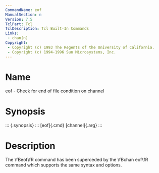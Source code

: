```yaml
---
CommandName: eof
ManualSection: n
Version: 7.5
TclPart: Tcl
TclDescription: Tcl Built-In Commands
Links:
 - chan(n)
Copyright:
 - Copyright (c) 1993 The Regents of the University of California.
 - Copyright (c) 1994-1996 Sun Microsystems, Inc.
---
```


# Name

eof - Check for end of file condition on channel

# Synopsis

::: {.synopsis} :::
[eof]{.cmd} [channel]{.arg}
:::

# Description

The \fBeof\fR command has been superceded by the \fBchan eof\fR command which supports the same syntax and options.

